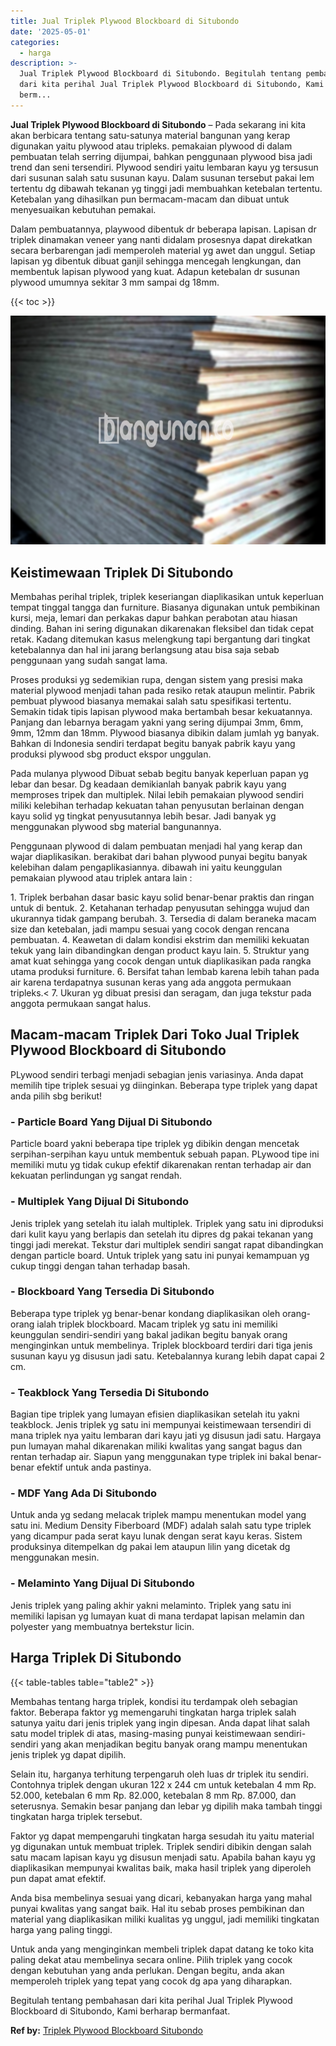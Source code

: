 ```yaml
---
title: Jual Triplek Plywood Blockboard di Situbondo
date: '2025-05-01'
categories:
  - harga
description: >-
  Jual Triplek Plywood Blockboard di Situbondo. Begitulah tentang pembahasan
  dari kita perihal Jual Triplek Plywood Blockboard di Situbondo, Kami berharap
  berm...
---
```


**Jual Triplek Plywood Blockboard di Situbondo** – Pada sekarang ini kita akan berbicara tentang satu-satunya material bangunan yang kerap digunakan yaitu plywood atau tripleks. pemakaian plywood di dalam pembuatan telah serring dijumpai, bahkan penggunaan plywood bisa jadi trend dan seni tersendiri. Plywood sendiri yaitu lembaran kayu yg tersusun dari susunan salah satu susunan kayu. Dalam susunan tersebut pakai lem tertentu dg dibawah tekanan yg tinggi jadi membuahkan ketebalan tertentu. Ketebalan yang dihasilkan pun bermacam-macam dan dibuat untuk menyesuaikan kebutuhan pemakai.

Dalam pembuatannya, playwood dibentuk dr beberapa lapisan. Lapisan dr triplek dinamakan veneer yang nanti didalam prosesnya dapat direkatkan secara berbarengan jadi memperoleh material yg awet dan unggul. Setiap lapisan yg dibentuk dibuat ganjil sehingga mencegah lengkungan, dan membentuk lapisan plywood yang kuat. Adapun ketebalan dr susunan plywood umumnya sekitar 3 mm sampai dg 18mm.

{{< toc >}}

![Jual Triplek Plywood Blockboard di Situbondo](/images/jual-triplek-murah-32.png)

## Keistimewaan Triplek Di Situbondo

Membahas perihal triplek, triplek keseriangan diaplikasikan untuk keperluan tempat tinggal tangga dan furniture. Biasanya digunakan untuk pembikinan kursi, meja, lemari dan perkakas dapur bahkan perabotan atau hiasan dinding. Bahan ini sering digunakan dikarenakan fleksibel dan tidak cepat retak. Kadang ditemukan kasus melengkung tapi bergantung dari tingkat ketebalannya dan hal ini jarang berlangsung atau bisa saja sebab penggunaan yang sudah sangat lama.

Proses produksi yg sedemikian rupa, dengan sistem yang presisi maka material plywood menjadi tahan pada resiko retak ataupun melintir. Pabrik pembuat plywood biasanya memakai salah satu spesifikasi tertentu. Semakin tidak tipis lapisan plywood maka bertambah besar kekuatannya. Panjang dan lebarnya beragam yakni yang sering dijumpai 3mm, 6mm, 9mm, 12mm dan 18mm. Plywood biasanya dibikin dalam jumlah yg banyak. Bahkan di Indonesia sendiri terdapat begitu banyak pabrik kayu yang produksi plywood sbg product ekspor unggulan.

Pada mulanya plywood Dibuat sebab begitu banyak keperluan papan yg lebar dan besar. Dg keadaan demikianlah banyak pabrik kayu yang memproses tripek dan multiplek. Nilai lebih pemakaian plywood sendiri miliki kelebihan terhadap kekuatan tahan penyusutan berlainan dengan kayu solid yg tingkat penyusutannya lebih besar. Jadi banyak yg menggunakan plywood sbg material bangunannya.

Penggunaan plywood di dalam pembuatan menjadi hal yang kerap dan wajar diaplikasikan. berakibat dari bahan plywood punyai begitu banyak kelebihan dalam pengaplikasiannya. dibawah ini yaitu keunggulan pemakaian plywood atau triplek antara lain :

1\. Triplek berbahan dasar basic kayu solid benar-benar praktis dan ringan untuk di bentuk. 2. Ketahanan terhadap penyusutan sehingga wujud dan ukurannya tidak gampang berubah. 3. Tersedia di dalam beraneka macam size dan ketebalan, jadi mampu sesuai yang cocok dengan rencana pembuatan. 4. Keawetan di dalam kondisi ekstrim dan memiliki kekuatan tekuk yang lain dibandingkan dengan product kayu lain. 5. Struktur yang amat kuat sehingga yang cocok dengan untuk diaplikasikan pada rangka utama produksi furniture. 6. Bersifat tahan lembab karena lebih tahan pada air karena terdapatnya susunan keras yang ada anggota permukaan tripleks.< 7. Ukuran yg dibuat presisi dan seragam, dan juga tekstur pada anggota permukaan sangat halus.

## Macam-macam Triplek Dari Toko Jual Triplek Plywood Blockboard di Situbondo

PLywood sendiri terbagi menjadi sebagian jenis variasinya. Anda dapat memilih tipe triplek sesuai yg diinginkan. Beberapa type triplek yang dapat anda pilih sbg berikut!

### \- Particle Board Yang Dijual Di Situbondo

Particle board yakni beberapa tipe triplek yg dibikin dengan mencetak serpihan-serpihan kayu untuk membentuk sebuah papan. PLywood tipe ini memiliki mutu yg tidak cukup efektif dikarenakan rentan terhadap air dan kekuatan perlindungan yg sangat rendah.

### \- Multiplek Yang Dijual Di Situbondo

Jenis triplek yang setelah itu ialah multiplek. Triplek yang satu ini diproduksi dari kulit kayu yang berlapis dan setelah itu dipres dg pakai tekanan yang tinggi jadi merekat. Tekstur dari multiplek sendiri sangat rapat dibandingkan dengan particle board. Untuk triplek yang satu ini punyai kemampuan yg cukup tinggi dengan tahan terhadap basah.

### \- Blockboard Yang Tersedia Di Situbondo

Beberapa type triplek yg benar-benar kondang diaplikasikan oleh orang-orang ialah triplek blockboard. Macam triplek yg satu ini memiliki keunggulan sendiri-sendiri yang bakal jadikan begitu banyak orang menginginkan untuk membelinya. Triplek blockboard terdiri dari tiga jenis susunan kayu yg disusun jadi satu. Ketebalannya kurang lebih dapat capai 2 cm.

### \- Teakblock Yang Tersedia Di Situbondo

Bagian tipe triplek yang lumayan efisien diaplikasikan setelah itu yakni teakblock. Jenis triplek yg satu ini mempunyai keistimewaan tersendiri di mana triplek nya yaitu lembaran dari kayu jati yg disusun jadi satu. Hargaya pun lumayan mahal dikarenakan miliki kwalitas yang sangat bagus dan rentan terhadap air. Siapun yang menggunakan type triplek ini bakal benar-benar efektif untuk anda pastinya.

### \- MDF Yang Ada Di Situbondo

Untuk anda yg sedang melacak triplek mampu menentukan model yang satu ini. Medium Density Fiberboard (MDF) adalah salah satu type triplek yang dicampur pada serat kayu lunak dengan serat kayu keras. Sistem produksinya ditempelkan dg pakai lem ataupun lilin yang dicetak dg menggunakan mesin.

### \- Melaminto Yang Dijual Di Situbondo

Jenis triplek yang paling akhir yakni melaminto. Triplek yang satu ini memiliki lapisan yg lumayan kuat di mana terdapat lapisan melamin dan polyester yang membuatnya bertekstur licin.

## Harga Triplek Di Situbondo

{{< table-tables table="table2" >}}

Membahas tentang harga triplek, kondisi itu terdampak oleh sebagian faktor. Beberapa faktor yg memengaruhi tingkatan harga triplek salah satunya yaitu dari jenis triplek yang ingin dipesan. Anda dapat lihat salah satu model triplek di atas, masing-masing punyai keistimewaan sendiri-sendiri yang akan menjadikan begitu banyak orang mampu menentukan jenis triplek yg dapat dipilih.

Selain itu, harganya terhitung terpengaruh oleh luas dr triplek itu sendiri. Contohnya triplek dengan ukuran 122 x 244 cm untuk ketebalan 4 mm Rp. 52.000, ketebalan 6 mm Rp. 82.000, ketebalan 8 mm Rp. 87.000, dan seterusnya. Semakin besar panjang dan lebar yg dipilih maka tambah tinggi tingkatan harga triplek tersebut.

Faktor yg dapat mempengaruhi tingkatan harga sesudah itu yaitu material yg digunakan untuk membuat triplek. Triplek sendiri dibikin dengan salah satu macam lapisan kayu yg disusun menjadi satu. Apabila bahan kayu yg diaplikasikan mempunyai kwalitas baik, maka hasil triplek yang diperoleh pun dapat amat efektif.

Anda bisa membelinya sesuai yang dicari, kebanyakan harga yang mahal punyai kwalitas yang sangat baik. Hal itu sebab proses pembikinan dan material yang diaplikasikan miliki kualitas yg unggul, jadi memiliki tingkatan harga yang paling tinggi.

Untuk anda yang menginginkan membeli triplek dapat datang ke toko kita paling dekat atau membelinya secara online. Pilih triplek yang cocok dengan kebutuhan yang anda perlukan. Dengan begitu, anda akan memperoleh triplek yang tepat yang cocok dg apa yang diharapkan.

Begitulah tentang pembahasan dari kita perihal Jual Triplek Plywood Blockboard di Situbondo, Kami berharap bermanfaat.

**Ref by:** [Triplek Plywood Blockboard Situbondo](https://id.wikipedia.org/wiki/Triplek)
